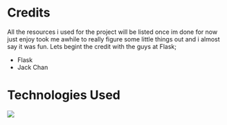# Credits
All the resources i used for the project will be listed once im done
for now just enjoy took me awhile to really figure some little things out and 
i almost say it was fun. Lets begint the credit with the guys at Flask;
* Flask
* Jack Chan

# Technologies Used

![](https://repository-images.githubusercontent.com/203664833/cb492980-d0ad-11e9-8409-24df853c7078)

